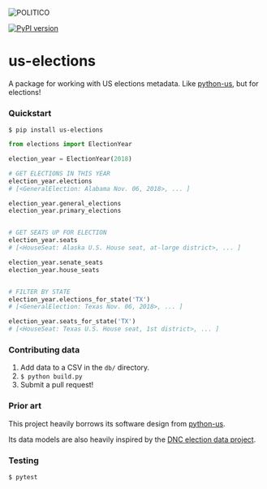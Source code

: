 ![POLITICO](https://www.politico.com/interactives/cdn/images/badge.svg)

[![PyPI version](https://badge.fury.io/py/us-elections.svg)](https://badge.fury.io/py/us-elections)

# us-elections

A package for working with US elections metadata. Like [python-us](https://github.com/unitedstates/python-us), but for elections!

### Quickstart

```
$ pip install us-elections
```

```python
from elections import ElectionYear

election_year = ElectionYear(2018)

# GET ELECTIONS IN THIS YEAR
election_year.elections
# [<GeneralElection: Alabama Nov. 06, 2018>, ... ]

election_year.general_elections
election_year.primary_elections


# GET SEATS UP FOR ELECTION
election_year.seats
# [<HouseSeat: Alaska U.S. House seat, at-large district>, ... ]

election_year.senate_seats
election_year.house_seats


# FILTER BY STATE
election_year.elections_for_state('TX')
# [<GeneralElection: Texas Nov. 06, 2018>, ... ]

election_year.seats_for_state('TX')
# [<HouseSeat: Texas U.S. House seat, 1st district>, ... ]
```

### Contributing data

1. Add data to a CSV in the `db/` directory.
2. `$ python build.py`
3. Submit a pull request!

### Prior art

This project heavily borrows its software design from [python-us](https://github.com/unitedstates/python-us).

Its data models are also heavily inspired by the [DNC election data project](https://github.com/democrats/data).

### Testing

```
$ pytest
```
